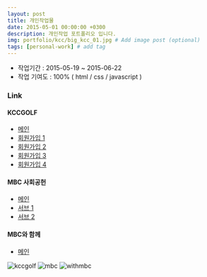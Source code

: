 ```yaml
---
layout: post
title: 개인작업물
date: 2015-05-01 00:00:00 +0300
description: 개인작업 포트폴리오 입니다.
img: portfolio/kcc/big_kcc_01.jpg # Add image post (optional)
tags: [personal-work] # add tag
---
```


- 작업기간 : 2015-05-19 ~ 2015-06-22
- 작업 기여도 : 100% ( html / css / javascript )

### Link

#### KCCGOLF
- [메인][kccgolf]
- [회원가입 1][kccgolf_1]
- [회원가입 2][kccgolf_2]
- [회원가입 3][kccgolf_3]
- [회원가입 4][kccgolf_4]

#### MBC 사회공헌
- [메인][mbc]
- [서브 1][mbc_sub1]
- [서브 2][mbc_sub2]

#### MBC와 함께
- [메인][mbc_with]

![kccgolf]({{site.baseurl}}/assets/img/portfolio/kcc/big_kcc_02.jpg)
![mbc]({{site.baseurl}}/assets/img/portfolio/mbc/big_together_01.jpg)
![withmbc]({{site.baseurl}}/assets/img/portfolio/withmbc/big_withmbc_01.jpg)


[kccgolf]: https://testype.asuscomm.com/sohappy/work/kccgolf/index.html
[kccgolf_1]: https://testype.asuscomm.com/sohappy/work/kccgolf/sub01.html
[kccgolf_2]: https://testype.asuscomm.com/sohappy/work/kccgolf/sub02.html
[kccgolf_3]: https://testype.asuscomm.com/sohappy/work/kccgolf/sub03.html
[kccgolf_4]: https://testype.asuscomm.com/sohappy/work/kccgolf/sub03.html

[mbc]: https://testype.asuscomm.com/sohappy/work/mbctoge/index.html
[mbc_sub1]: https://testype.asuscomm.com/sohappy/work/mbctoge/sub1.html
[mbc_sub2]: https://testype.asuscomm.com/sohappy/work/mbctoge/sub2.html

[mbc_with]: https://testype.asuscomm.com/sohappy/work/withmbc/index.html
